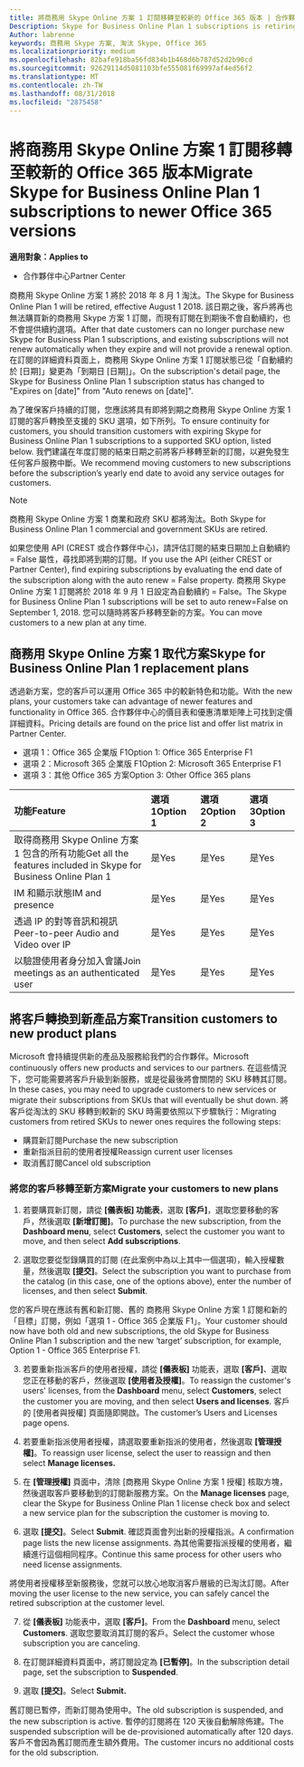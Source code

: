 ```yaml
---
title: 將商務用 Skype Online 方案 1 訂閱移轉至較新的 Office 365 版本 | 合作夥伴中心
Description: Skype for Business Online Plan 1 subscriptions is retiring.
Author: labrenne
keywords: 商務用 Skype 方案, 淘汰 Skype, Office 365
ms.localizationpriority: medium
ms.openlocfilehash: 82bafe918ba56fd834b1b468d6b787d52d2b90cd
ms.sourcegitcommit: 92629114d5081103bfe555081f69997af4ed56f2
ms.translationtype: MT
ms.contentlocale: zh-TW
ms.lasthandoff: 08/31/2018
ms.locfileid: "2875458"
---
```

# <a name="migrate-skype-for-business-online-plan-1-subscriptions-to-newer-office-365-versions"></a><span data-ttu-id="48f41-103">將商務用 Skype Online 方案 1 訂閱移轉至較新的 Office 365 版本</span><span class="sxs-lookup"><span data-stu-id="48f41-103">Migrate Skype for Business Online Plan 1 subscriptions to newer Office 365 versions</span></span>

**<span data-ttu-id="48f41-104">適用對象：</span><span class="sxs-lookup"><span data-stu-id="48f41-104">Applies to</span></span>**

- <span data-ttu-id="48f41-105">合作夥伴中心</span><span class="sxs-lookup"><span data-stu-id="48f41-105">Partner Center</span></span>

<span data-ttu-id="48f41-106">商務用 Skype Online 方案 1 將於 2018 年 8 月 1 淘汰。</span><span class="sxs-lookup"><span data-stu-id="48f41-106">The Skype for Business Online Plan 1 will be retired, effective August 1 2018.</span></span> <span data-ttu-id="48f41-107">該日期之後，客戶將再也無法購買新的商務用 Skype 方案 1 訂閱，而現有訂閱在到期後不會自動續約，也不會提供續約選項。</span><span class="sxs-lookup"><span data-stu-id="48f41-107">After that date customers can no longer purchase new Skype for Business Plan 1 subscriptions, and existing subscriptions will not renew automatically when they expire and will not provide a renewal option.</span></span> <span data-ttu-id="48f41-108">在訂閱的詳細資料頁面上，商務用 Skype Online 方案 1 訂閱狀態已從「自動續約於 [日期]」變更為「到期日 [日期]」。</span><span class="sxs-lookup"><span data-stu-id="48f41-108">On the subscription's detail page, the Skype for Business Online Plan 1 subscription status has changed to "Expires on [date]" from "Auto renews on [date]".</span></span>  

<span data-ttu-id="48f41-109">為了確保客戶持續的訂閱，您應該將具有即將到期之商務用 Skype Online 方案 1 訂閱的客戶轉換至支援的 SKU 選項，如下所列。</span><span class="sxs-lookup"><span data-stu-id="48f41-109">To ensure continuity for customers, you should transition customers with expiring Skype for Business Online Plan 1 subscriptions to a supported SKU option, listed below.</span></span> <span data-ttu-id="48f41-110">我們建議在年度訂閱的結束日期之前將客戶移轉至新的訂閱，以避免發生任何客戶服務中斷。</span><span class="sxs-lookup"><span data-stu-id="48f41-110">We recommend moving customers to new subscriptions before the subscription’s yearly end date to avoid any service outages for customers.</span></span> 

>[!NOTE]
><span data-ttu-id="48f41-111">商務用 Skype Online 方案 1 商業和政府 SKU 都將淘汰。</span><span class="sxs-lookup"><span data-stu-id="48f41-111">Both Skype for Business Online Plan 1 commercial and government SKUs are retired.</span></span>

<span data-ttu-id="48f41-112">如果您使用 API (CREST 或合作夥伴中心)，請評估訂閱的結束日期加上自動續約 = False 屬性，尋找即將到期的訂閱。</span><span class="sxs-lookup"><span data-stu-id="48f41-112">If you use the API (either CREST or Partner Center), find expiring subscriptions by evaluating the end date of the subscription along with the auto renew = False property.</span></span> <span data-ttu-id="48f41-113">商務用 Skype Online 方案 1 訂閱將於 2018 年 9 月 1 日設定為自動續約 = False。</span><span class="sxs-lookup"><span data-stu-id="48f41-113">The Skype for Business Online Plan 1 subscriptions will be set to auto renew=False on September 1, 2018.</span></span> <span data-ttu-id="48f41-114">您可以隨時將客戶移轉至新的方案。</span><span class="sxs-lookup"><span data-stu-id="48f41-114">You can move customers to a new plan at any time.</span></span> 

## <a name="skype-for-business-online-plan-1-replacement-plans"></a><span data-ttu-id="48f41-115">商務用 Skype Online 方案 1 取代方案</span><span class="sxs-lookup"><span data-stu-id="48f41-115">Skype for Business Online Plan 1 replacement plans</span></span>

<span data-ttu-id="48f41-116">透過新方案，您的客戶可以運用 Office 365 中的較新特色和功能。</span><span class="sxs-lookup"><span data-stu-id="48f41-116">With the new plans, your customers take can advantage of newer features and functionality in Office 365.</span></span> <span data-ttu-id="48f41-117">合作夥伴中心的價目表和優惠清單矩陣上可找到定價詳細資料。</span><span class="sxs-lookup"><span data-stu-id="48f41-117">Pricing details are found on the price list and offer list matrix in Partner Center.</span></span> 

- <span data-ttu-id="48f41-118">選項 1：Office 365 企業版 F1</span><span class="sxs-lookup"><span data-stu-id="48f41-118">Option 1: Office 365 Enterprise F1</span></span>
- <span data-ttu-id="48f41-119">選項 2：Microsoft 365 企業版 F1</span><span class="sxs-lookup"><span data-stu-id="48f41-119">Option 2: Microsoft 365 Enterprise F1</span></span>
- <span data-ttu-id="48f41-120">選項 3：其他 Office 365 方案</span><span class="sxs-lookup"><span data-stu-id="48f41-120">Option 3: Other Office 365 plans</span></span>

|**<span data-ttu-id="48f41-121">功能</span><span class="sxs-lookup"><span data-stu-id="48f41-121">Feature</span></span>**    |**<span data-ttu-id="48f41-122">選項 1</span><span class="sxs-lookup"><span data-stu-id="48f41-122">Option 1</span></span>**   |**<span data-ttu-id="48f41-123">選項 2</span><span class="sxs-lookup"><span data-stu-id="48f41-123">Option 2</span></span>**   |**<span data-ttu-id="48f41-124">選項 3</span><span class="sxs-lookup"><span data-stu-id="48f41-124">Option 3</span></span>**   |
|:-----------------|:-----------------|:-------------|:------------|
|<span data-ttu-id="48f41-125">取得商務用 Skype Online 方案 1 包含的所有功能</span><span class="sxs-lookup"><span data-stu-id="48f41-125">Get all the features included in Skype for Business Online Plan 1</span></span>|<span data-ttu-id="48f41-126">是</span><span class="sxs-lookup"><span data-stu-id="48f41-126">Yes</span></span>   |<span data-ttu-id="48f41-127">是</span><span class="sxs-lookup"><span data-stu-id="48f41-127">Yes</span></span>   |<span data-ttu-id="48f41-128">是</span><span class="sxs-lookup"><span data-stu-id="48f41-128">Yes</span></span>   |
|<span data-ttu-id="48f41-129">IM 和顯示狀態</span><span class="sxs-lookup"><span data-stu-id="48f41-129">IM and presence</span></span> |<span data-ttu-id="48f41-130">是</span><span class="sxs-lookup"><span data-stu-id="48f41-130">Yes</span></span>   |<span data-ttu-id="48f41-131">是</span><span class="sxs-lookup"><span data-stu-id="48f41-131">Yes</span></span>   |<span data-ttu-id="48f41-132">是</span><span class="sxs-lookup"><span data-stu-id="48f41-132">Yes</span></span>   |
|<span data-ttu-id="48f41-133">透過 IP 的對等音訊和視訊</span><span class="sxs-lookup"><span data-stu-id="48f41-133">Peer-to-peer Audio and Video over IP</span></span>|<span data-ttu-id="48f41-134">是</span><span class="sxs-lookup"><span data-stu-id="48f41-134">Yes</span></span>   |<span data-ttu-id="48f41-135">是</span><span class="sxs-lookup"><span data-stu-id="48f41-135">Yes</span></span>   |<span data-ttu-id="48f41-136">是</span><span class="sxs-lookup"><span data-stu-id="48f41-136">Yes</span></span>   
|<span data-ttu-id="48f41-137">以驗證使用者身分加入會議</span><span class="sxs-lookup"><span data-stu-id="48f41-137">Join meetings as an authenticated user</span></span>| <span data-ttu-id="48f41-138">是</span><span class="sxs-lookup"><span data-stu-id="48f41-138">Yes</span></span>   |<span data-ttu-id="48f41-139">是</span><span class="sxs-lookup"><span data-stu-id="48f41-139">Yes</span></span>   |<span data-ttu-id="48f41-140">是</span><span class="sxs-lookup"><span data-stu-id="48f41-140">Yes</span></span>   |

## <a name="transition-customers-to-new-product-plans"></a><span data-ttu-id="48f41-141">將客戶轉換到新產品方案</span><span class="sxs-lookup"><span data-stu-id="48f41-141">Transition customers to new product plans</span></span>

<span data-ttu-id="48f41-142">Microsoft 會持續提供新的產品及服務給我們的合作夥伴。</span><span class="sxs-lookup"><span data-stu-id="48f41-142">Microsoft continuously offers new products and services to our partners.</span></span> <span data-ttu-id="48f41-143">在這些情況下，您可能需要將客戶升級到新服務，或是從最後將會關閉的 SKU 移轉其訂閱。</span><span class="sxs-lookup"><span data-stu-id="48f41-143">In these cases, you may need to upgrade customers to new services or migrate their subscriptions from SKUs that will eventually be shut down.</span></span> <span data-ttu-id="48f41-144">將客戶從淘汰的 SKU 移轉到較新的 SKU 時需要依照以下步驟執行：</span><span class="sxs-lookup"><span data-stu-id="48f41-144">Migrating customers from retired SKUs to newer ones requires the following steps:</span></span>

- <span data-ttu-id="48f41-145">購買新訂閱</span><span class="sxs-lookup"><span data-stu-id="48f41-145">Purchase the new subscription</span></span>
- <span data-ttu-id="48f41-146">重新指派目前的使用者授權</span><span class="sxs-lookup"><span data-stu-id="48f41-146">Reassign current user licenses</span></span>
- <span data-ttu-id="48f41-147">取消舊訂閱</span><span class="sxs-lookup"><span data-stu-id="48f41-147">Cancel old subscription</span></span>

### <a name="migrate-your-customers-to-new-plans"></a><span data-ttu-id="48f41-148">將您的客戶移轉至新方案</span><span class="sxs-lookup"><span data-stu-id="48f41-148">Migrate your customers to new plans</span></span>

1. <span data-ttu-id="48f41-149">若要購買新訂閱，請從 **\[儀表板\] 功能表**，選取 **\[客戶\]**，選取您要移動的客戶，然後選取 **\[新增訂閱\]**。</span><span class="sxs-lookup"><span data-stu-id="48f41-149">To purchase the new subscription, from the **Dashboard menu**, select **Customers**, select the customer you want to move, and then select **Add subscriptions**.</span></span>

2. <span data-ttu-id="48f41-150">選取您要從型錄購買的訂閱 (在此案例中為以上其中一個選項)，輸入授權數量，然後選取 **\[提交\]**。</span><span class="sxs-lookup"><span data-stu-id="48f41-150">Select the subscription you want to purchase from the catalog (in this case, one of the options above), enter the number of licenses, and then select **Submit**.</span></span> 

<span data-ttu-id="48f41-151">您的客戶現在應該有舊和新訂閱、舊的 商務用 Skype Online 方案 1 訂閱和新的「目標」訂閱，例如「選項 1 - Office 365 企業版 F1」。</span><span class="sxs-lookup"><span data-stu-id="48f41-151">Your customer should now have both old and new subscriptions, the old Skype for Business Online Plan 1  subscription and the new ‘target’ subscription, for example, Option 1 - Office 365 Enterprise F1.</span></span>

3. <span data-ttu-id="48f41-152">若要重新指派客戶的使用者授權，請從 **\[儀表板\]** 功能表，選取 **\[客戶\]**、選取您正在移動的客戶，然後選取 **\[使用者及授權\]**。</span><span class="sxs-lookup"><span data-stu-id="48f41-152">To reassign the customer's users' licenses, from the **Dashboard** menu, select **Customers**, select the customer you are moving, and then select **Users and licenses**.</span></span> <span data-ttu-id="48f41-153">客戶的 \[使用者與授權\] 頁面隨即開啟。</span><span class="sxs-lookup"><span data-stu-id="48f41-153">The customer’s Users and Licenses page opens.</span></span>

4. <span data-ttu-id="48f41-154">若要重新指派使用者授權，請選取要重新指派的使用者，然後選取 **\[管理授權\]**。</span><span class="sxs-lookup"><span data-stu-id="48f41-154">To reassign user license, select the user to reassign and then select **Manage licenses.**</span></span>

5. <span data-ttu-id="48f41-155">在 **\[管理授權\]** 頁面中，清除 \[商務用 Skype Online 方案 1 授權\] 核取方塊，然後選取客戶要移動到的訂閱新服務方案。</span><span class="sxs-lookup"><span data-stu-id="48f41-155">On the **Manage licenses** page, clear the Skype for Business Online Plan 1 license check box and select a new service plan for the subscription the customer is moving to.</span></span>

6. <span data-ttu-id="48f41-156">選取 **\[提交\]**。</span><span class="sxs-lookup"><span data-stu-id="48f41-156">Select **Submit**.</span></span> <span data-ttu-id="48f41-157">確認頁面會列出新的授權指派。</span><span class="sxs-lookup"><span data-stu-id="48f41-157">A confirmation page lists the new license assignments.</span></span> <span data-ttu-id="48f41-158">為其他需要指派授權的使用者，繼續進行這個相同程序。</span><span class="sxs-lookup"><span data-stu-id="48f41-158">Continue this same process for other users who need license assignments.</span></span>

<span data-ttu-id="48f41-159">將使用者授權移至新服務後，您就可以放心地取消客戶層級的已淘汰訂閱。</span><span class="sxs-lookup"><span data-stu-id="48f41-159">After moving the user license to the new service, you can safely cancel the retired subscription at the customer level.</span></span>

7. <span data-ttu-id="48f41-160">從 **\[儀表板\]** 功能表中，選取 **\[客戶\]**。</span><span class="sxs-lookup"><span data-stu-id="48f41-160">From the **Dashboard** menu, select **Customers**.</span></span> <span data-ttu-id="48f41-161">選取您要取消其訂閱的客戶。</span><span class="sxs-lookup"><span data-stu-id="48f41-161">Select the customer whose subscription you are canceling.</span></span>

8. <span data-ttu-id="48f41-162">在訂閱詳細資料頁面中，將訂閱設定為 **\[已暫停\]**。</span><span class="sxs-lookup"><span data-stu-id="48f41-162">In the subscription detail page, set the subscription to **Suspended**.</span></span>

9. <span data-ttu-id="48f41-163">選取 **\[提交\]**。</span><span class="sxs-lookup"><span data-stu-id="48f41-163">Select **Submit.**</span></span>

<span data-ttu-id="48f41-164">舊訂閱已暫停，而新訂閱為使用中。</span><span class="sxs-lookup"><span data-stu-id="48f41-164">The old subscription is suspended, and the new subscription is active.</span></span> <span data-ttu-id="48f41-165">暫停的訂閱將在 120 天後自動解除佈建。</span><span class="sxs-lookup"><span data-stu-id="48f41-165">The suspended subscription will be de-provisioned automatically after 120 days.</span></span> <span data-ttu-id="48f41-166">客戶不會因為舊訂閱而產生額外費用。</span><span class="sxs-lookup"><span data-stu-id="48f41-166">The customer incurs no additional costs for the old subscription.</span></span>

